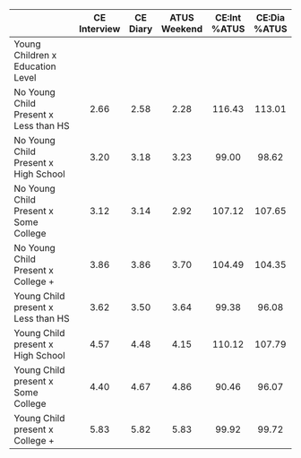 
|                      | CE<br>Interview |  CE<br>Diary | ATUS<br>Weekend | CE:Int<br>%ATUS | CE:Dia<br>%ATUS |
| -------------------- | :----------: | :----------: | :----------: | :----------: | :----------: |
| Young Children x Education Level |              |              |              |              |              |
| No Young Child Present x Less than HS |         2.66 |         2.58 |         2.28 |       116.43 |       113.01 |
| No Young Child Present x High School |         3.20 |         3.18 |         3.23 |        99.00 |        98.62 |
| No Young Child Present x Some College |         3.12 |         3.14 |         2.92 |       107.12 |       107.65 |
| No Young Child Present x College + |         3.86 |         3.86 |         3.70 |       104.49 |       104.35 |
| Young Child present x Less than HS |         3.62 |         3.50 |         3.64 |        99.38 |        96.08 |
| Young Child present x High School |         4.57 |         4.48 |         4.15 |       110.12 |       107.79 |
| Young Child present x Some College |         4.40 |         4.67 |         4.86 |        90.46 |        96.07 |
| Young Child present x College + |         5.83 |         5.82 |         5.83 |        99.92 |        99.72 |

